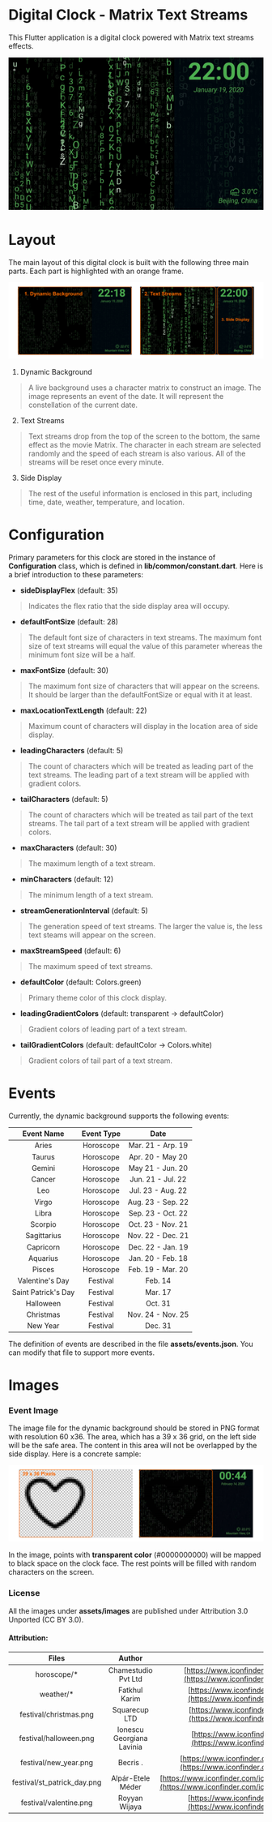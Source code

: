 # Digital Clock - Matrix Text Streams

This Flutter application is a digital clock powered with Matrix text streams effects.

![](./digital_clock.jpg)

# Layout
The main layout of this digital clock is built with the following three main parts. Each part is highlighted with an orange frame.

![](./layout.png)

1. Dynamic Background
> A live background uses a character matrix to construct an image. The image represents an event of the date. It will represent the constellation of the current date. 

2. Text Streams
> Text streams drop from the top of the screen to the bottom, the same effect as the movie Matrix. The character in each stream are selected randomly and the speed of each stream is also various. All of the streams will be reset once every minute.

3. Side Display
> The rest of the useful information is enclosed in this part, including time, date, weather, temperature, and location.

# Configuration
Primary parameters for this clock are stored in the instance of **Configuration** class, which is defined in **lib/common/constant.dart**. Here is a brief introduction to these parameters:

- **sideDisplayFlex** (default: 35)
> Indicates the flex ratio that the side display area will occupy.

- **defaultFontSize** (default: 28)
> The default font size of characters in text streams. The maximum font size of text streams will equal the value of this parameter whereas the minimum font size will be a half. 

- **maxFontSize** (default: 30)
> The maximum font size of characters that will appear on the screens. It should be larger than the defaultFontSize or equal with it at least.

- **maxLocationTextLength** (default: 22)
> Maximum count of characters will display in the location area of side display.

- **leadingCharacters** (default: 5)
> The count of characters which will be treated as leading part of the text streams.  The leading part of a text stream will be applied with gradient colors.

- **tailCharacters** (default: 5)
> The count of characters which will be treated as tail part of the text streams.  The tail part of a text stream will be applied with gradient colors.

- **maxCharacters** (default: 30)
> The maximum length of a text stream.

- **minCharacters** (default: 12)
> The minimum length of a text stream.

- **streamGenerationInterval** (default: 5)
> The generation speed of text streams. The larger the value is, the less text steams will appear on the screen.

- **maxStreamSpeed** (default: 6)
> The maximum speed of text streams. 

- **defaultColor** (default: Colors.green)
> Primary theme color of this clock display.

- **leadingGradientColors** (default: transparent -> defaultColor)
> Gradient colors of leading part of a text stream.

- **tailGradientColors** (default: defaultColor -> Colors.white)
> Gradient colors of tail part of a text stream.

# Events
Currently, the dynamic background supports the following events:

Event Name       | Event Type | Date
:--:                 | :-:        | :-:
Aries                | Horoscope  | Mar. 21 - Arp. 19
Taurus               | Horoscope  | Apr. 20 - May 20
Gemini               | Horoscope  | May 21 - Jun. 20
Cancer               | Horoscope  | Jun. 21 - Jul. 22
Leo                  | Horoscope  | Jul. 23 - Aug. 22
Virgo                | Horoscope  | Aug. 23 - Sep. 22
Libra                | Horoscope  | Sep. 23 - Oct. 22
Scorpio              | Horoscope  | Oct. 23 - Nov. 21
Sagittarius          | Horoscope  | Nov. 22 - Dec. 21
Capricorn            | Horoscope  | Dec. 22 - Jan. 19
Aquarius             | Horoscope  | Jan. 20 - Feb. 18
Pisces               | Horoscope  | Feb. 19 - Mar. 20
Valentine's Day      | Festival   | Feb. 14
Saint Patrick's Day  | Festival   | Mar. 17
Halloween            | Festival   | Oct. 31
Christmas            | Festival   | Nov. 24 - Nov. 25
New Year             | Festival   | Dec. 31

The definition of events are described in the file **assets/events.json**. You can modify that file to support more events.

# Images

### Event Image
The image file for the dynamic background should be stored in PNG format with resolution 60 x36. The area, which has a 39 x 36 grid, on the left side will be the safe area. The content in this area will not be overlapped by the side display. Here is a concrete sample:

![](./event_image.png)

In the image, points with **transparent color** (#0000000000) will be mapped to black space on the clock face. The rest points will be filled with random characters on the screen.



### License
All the images under **assets/images** are published under Attribution 3.0 Unported (CC BY 3.0).

#### Attribution:


Files | Author | Link
:--:  | :-:    | :-:
horoscope/* | Chamestudio Pvt Ltd | [https://www.iconfinder.com/iconsets/astronomical-signs](https://www.iconfinder.com/iconsets/astronomical-signs)
weather/* | Fatkhul Karim | [https://www.iconfinder.com/iconsets/weather-line-19](https://www.iconfinder.com/iconsets/weather-line-19)
festival/christmas.png | Squarecup LTD | [https://www.iconfinder.com/iconsets/christmas-2442](https://www.iconfinder.com/iconsets/christmas-2442)
festival/halloween.png | Ionescu Georgiana Lavinia | [https://www.iconfinder.com/iconsets/vegetables-56](https://www.iconfinder.com/iconsets/vegetables-56)
festival/new_year.png | Becris . |[https://www.iconfinder.com/iconsets/chinese-new-year-4](https://www.iconfinder.com/iconsets/chinese-new-year-4)
festival/st\_patrick\_day.png | Alpár-Etele Méder | [https://www.iconfinder.com/icons/3017878/clover_day_patrick_st_icon](https://www.iconfinder.com/icons/3017878/clover_day_patrick_st_icon)
festival/valentine.png | Royyan Wijaya | [https://www.iconfinder.com/iconsets/gradak-interface](https://www.iconfinder.com/iconsets/gradak-interface)
